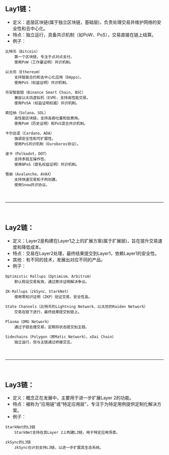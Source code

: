 ## Lay1链：
- 定义：底层区块链(属于独立区块链，基础层)，负责处理交易并维护网络的安全性和去中心化。
- 特点：独立运行，具备共识机制（如PoW、PoS），交易直接在链上结算。
- 例子：
```
比特币（Bitcoin）
    第一个区块链，专注于点对点支付。
    使用PoW（工作量证明）共识机制。

以太坊（Ethereum）
    支持智能合约和去中心化应用（DApps）。
    使用PoS（权益证明）共识机制。

币安智能链（Binance Smart Chain, BSC）
    兼容以太坊虚拟机（EVM），支持高性能交易。
    使用PoSA（权益证明权威）共识机制。

索拉纳（Solana，SOL）
    高性能区块链，支持高吞吐量和低费用。
    使用PoH（历史证明）和PoS混合共识机制。

卡尔达诺（Cardano，ADA）
    强调安全性和可扩展性。
    使用PoS共识机制（Ouroboros协议）。    

波卡（Polkadot，DOT）
    支持多链互操作性。
    使用NPoS（提名权益证明）共识机制。

雪崩（Avalanche，AVAX）
    支持快速交易和子网创建。
    使用Snow共识协议。
```

　

---------------------------------------------------------------------------------

　



## Lay2链：
- 定义：Layer2是构建在Layer1之上的扩展方案(属于扩展层)，旨在提升交易速度和降低成本。
- 特点：交易在Layer2处理，最终结果提交到Layer1，依赖Layer1的安全性。
- 其他：有不同的技术，发展出对应不同的产品。
- 例子：
```
Optimistic Rollups（Optimism、Arbitrum）
    默认假设交易有效，通过欺诈证明解决争议。

ZK-Rollups（zkSync、StarkNet）    
    使用零知识证明（ZKP）验证交易，安全性高。

State Channels（比特币的Lightning Network、以太坊的Raiden Network）
    交易在链下进行，最终结果提交到链上。

Plasma（OMG Network）
    通过子链处理交易，定期将状态提交到主链。

Sidechains（Polygon（原Matic Network）、xDai Chain）
    独立运行，但与主链通过桥接交互。
```

　

---------------------------------------------------------------------------------

　



## Lay3链：
- 定义：概念正在发展中，主要用于进一步扩展Layer 2的功能。
- 特点：被称为“应用链”或“特定应用层”，专注于为特定用例提供定制化解决方案。
- 例子：
```
StarkNet的L3链
    StarkNet支持在其Layer 2上构建L3链，用于特定应用场景。

zkSync的L3链
    zkSync也计划支持L3链，以进一步扩展其生态系统。
```
